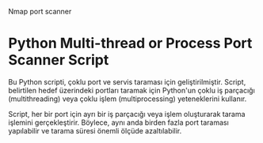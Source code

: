 Nmap port scanner
# Python Multi-thread or Process Port Scanner Script

Bu Python scripti, çoklu port ve servis taraması için geliştirilmiştir. Script, belirtilen hedef üzerindeki portları taramak için Python'un çoklu iş parçacığı (multithreading) veya çoklu işlem (multiprocessing) yeteneklerini kullanır.

Script, her bir port için ayrı bir iş parçacığı veya işlem oluşturarak tarama işlemini gerçekleştirir. Böylece, aynı anda birden fazla port taraması yapılabilir ve tarama süresi önemli ölçüde azaltılabilir.

